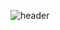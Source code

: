 ![header](https://capsule-render.vercel.app/api?type=waving&color=auto&height=200&section=header&text=geppetto%20학습저장소&fontSize=90)
<!-- ![Footer](https://capsule-render.vercel.app/api?type=waving&color=auto&height=200&section=footer) -->
